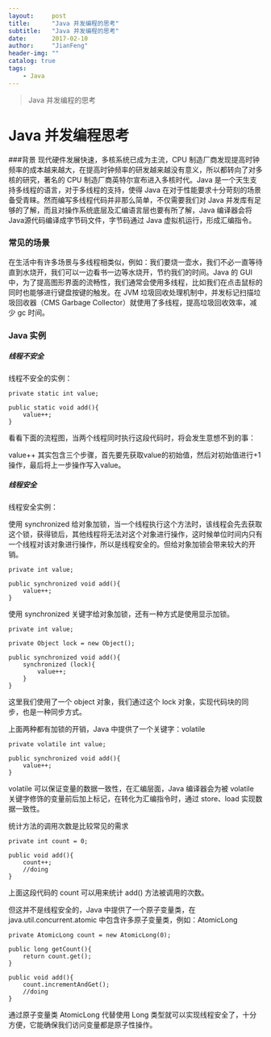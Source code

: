 ```yaml
---
layout:     post
title:      "Java 并发编程的思考"
subtitle:   "Java 并发编程的思考"
date:       2017-02-10
author:     "JianFeng"
header-img: ""
catalog: true
tags:
    - Java
---
```


> Java 并发编程的思考

# Java 并发编程思考

###背景 
现代硬件发展快速，多核系统已成为主流，CPU 制造厂商发现提高时钟频率的成本越来越大，在提高时钟频率的研发越来越没有意义，所以都转向了对多核的研究，著名的 CPU 制造厂商英特尔宣布进入多核时代。Java 是一个天生支持多线程的语言，对于多线程的支持，使得 Java 在对于性能要求十分苛刻的场景备受青睐。然而编写多线程代码并非那么简单，不仅需要我们对 Java 并发库有足够的了解，而且对操作系统底层及汇编语言层也要有所了解，Java 编译器会将 Java源代码编译成字节码文件，字节码通过 Java 虚拟机运行，形成汇编指令。 


### 常见的场景  
在生活中有许多场景与多线程相类似，例如：我们要烧一壶水，我们不必一直等待直到水烧开，我们可以一边看书一边等水烧开，节约我们的时间。Java 的 GUI 中，为了提高图形界面的流畅性，我们通常会使用多线程，比如我们在点击鼠标的同时也能够进行键盘按键的触发。在 JVM 垃圾回收处理机制中，并发标记扫描垃圾回收器（CMS Garbage Collector）就使用了多线程，提高垃圾回收效率，减少 gc 时间。 

### Java 实例

##### 线程不安全

线程不安全的实例：

    private static int value;
    
    public static void add(){
        value++;
    }

看看下面的流程图，当两个线程同时执行这段代码时，将会发生意想不到的事：

[](thread1.png)

value++ 其实包含三个步骤，首先要先获取value的初始值，然后对初始值进行+1操作，最后将上一步操作写入value。

##### 线程安全

线程安全实例：

使用 synchronized 给对象加锁，当一个线程执行这个方法时，该线程会先去获取这个锁，获得锁后，其他线程将无法对这个对象进行操作，这时候单位时间内只有一个线程对该对象进行操作，所以是线程安全的。但给对象加锁会带来较大的开销。

    private int value;

    public synchronized void add(){
        value++;
    }

使用 synchronized 关键字给对象加锁，还有一种方式是使用显示加锁。

    private int value;
    
    private Object lock = new Object();

    public synchronized void add(){
        synchronized (lock){
            value++;
        }
    }
    
这里我们使用了一个 object 对象，我们通过这个 lock 对象，实现代码块的同步，也是一种同步方式。

上面两种都有加锁的开销，Java 中提供了一个关键字：volatile


    private volatile int value;

    public synchronized void add(){
        value++;
    }
    
volatile 可以保证变量的数据一致性，在汇编层面，Java 编译器会为被 volatile 关键字修饰的变量前后加上标记，在转化为汇编指令时，通过 store、load 实现数据一致性。


统计方法的调用次数是比较常见的需求

    private int count = 0;

    public void add(){
        count++;
        //doing
    }
    
上面这段代码的 count 可以用来统计 add() 方法被调用的次数。

但这并不是线程安全的，Java 中提供了一个原子变量类，在 java.util.concurrent.atomic 中包含许多原子变量类，例如：AtomicLong

    private AtomicLong count = new AtomicLong(0);
    
    public long getCount(){
        return count.get();
    }
    
    public void add(){
        count.incrementAndGet();
        //doing
    }
    
通过原子变量类 AtomicLong 代替使用 Long 类型就可以实现线程安全了，十分方便，它能确保我们访问变量都是原子性操作。












